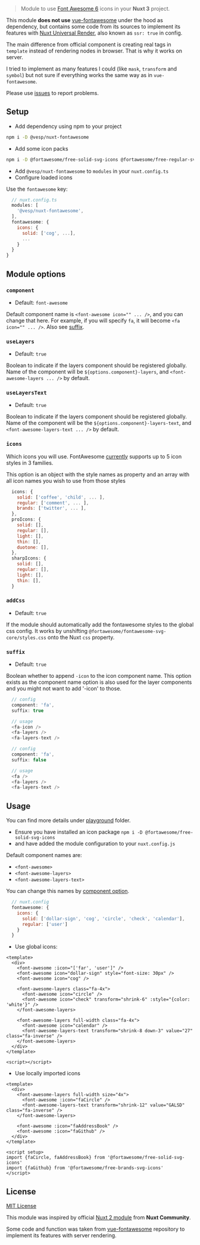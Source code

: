 > Module to use [Font Awesome 6](https://fontawesome.com) icons in your **Nuxt 3** project.

This module **does not use** [vue-fontawesome](https://github.com/FortAwesome/vue-fontawesome) under the hood as dependency, 
but contains some code from its sources to implement its features with [Nuxt Universal Render](https://nuxt.com/docs/guide/concepts/rendering), also known as `ssr: true` in config.

The main difference from official component is creating real tags in `template` instead of rendering nodes in browser. That is why it works on server.

I tried to implement as many features I could (like `mask`, `transform` and `symbol`) but not sure if everything works the same way as in `vue-fontawesome`.

Please use [issues](https://github.com/bezumkin/nuxt-fontawesome/issues) to report problems.

## Setup
- Add dependency using npm to your project
```bash
npm i -D @vesp/nuxt-fontawesome
```

- Add some icon packs
```bash
npm i -D @fortawesome/free-solid-svg-icons @fortawesome/free-regular-svg-icons @fortawesome/free-brands-svg-icons
```

- Add `@vesp/nuxt-fontawesome` to `modules` in your `nuxt.config.ts`
- Configure loaded icons

Use the `fontawesome` key:
```js
  // nuxt.config.ts
  modules: [
    '@vesp/nuxt-fontawesome',
  ],
  fontawesome: {
    icons: {
      solid: ['cog', ...],
      ...
    }
  }
}
```

## Module options

### `component`
- Default: `font-awesome`

Default component name is `<font-awesome icon="" ... />`, and you can change that here.
For example, if you will specify `fa`, it will become `<fa icon="" ... />`.
Also see [suffix](#suffix).

### `useLayers`
- Default: `true`

Boolean to indicate if the layers component should be registered globally.
Name of the component will be `${options.component}-layers`, and `<font-awesome-layers ... />` by default.

### `useLayersText`
- Default: `true`

Boolean to indicate if the layers component should be registered globally.
Name of the component will be the `${options.component}-layers-text`, and `<font-awesome-layers-text ... />` by default.

### `icons`

Which icons you will use. FontAwesome [currently](https://fontawesome.com/docs/web/add-icons/how-to) supports up to 5 icon styles in 3 families.

This option is an object with the style names as property and an array with all icon names you wish to use from those styles

```js
  icons: {
    solid: ['coffee', 'child', ... ],
    regular: ['comment', ... ],
    brands: ['twitter', ... ],
  },
  proIcons: {
    solid: [],
    regular: [],
    light: [],
    thin: [],
    duotone: [],
  },
  sharpIcons: {
    solid: [], 
    regular: [],
    light: [],
    thin: [],
  }
```

### `addCss`
- Default: `true`

If the module should automatically add the fontawesome styles to the global css config. It works by unshifting `@fortawesome/fontawesome-svg-core/styles.css` onto the Nuxt `css` property.

### `suffix`
- Default: `true`

Boolean whether to append `-icon` to the icon component name. This option exists as the component name option is also used for the layer components and you might not want to add '-icon' to those.

```js
  // config
  component: 'fa',
  suffix: true

  // usage
  <fa-icon />
  <fa-layers />
  <fa-layers-text />
```
```js
  // config
  component: 'fa',
  suffix: false

  // usage
  <fa />
  <fa-layers />
  <fa-layers-text />
```

## Usage
You can find more details under [playground](https://github.com/bezumkin/nuxt-fontawesome/tree/main/playground) folder.

- Ensure you have installed an icon package
  `npm i -D @fortawesome/free-solid-svg-icons`
- and have added the module configuration to your `nuxt.config.js`

Default component names are:
- `<font-awesome>`
- `<font-awesome-layers>`
- `<font-awesome-layers-text>`

You can change this names by [component option](#component).
```js
  // nuxt.config
  fontawesome: {
    icons: {
      solid: ['dollar-sign', 'cog', 'circle', 'check', 'calendar'],
      regular: ['user']
    }
  }
```

- Use global icons:
```vue
<template>
  <div>
    <font-awesome :icon="['far', 'user']" />
    <font-awesome icon="dollar-sign" style="font-size: 30px" />
    <font-awesome icon="cog" />

    <font-awesome-layers class="fa-4x">
      <font-awesome icon="circle" />
      <font-awesome icon="check" transform="shrink-6" :style="{color: 'white'}" />
    </font-awesome-layers>

    <font-awesome-layers full-width class="fa-4x">
      <font-awesome icon="calendar" />
      <font-awesome-layers-text transform="shrink-8 down-3" value="27" class="fa-inverse" />
    </font-awesome-layers>
  </div>
</template>

<script></script>

```

- Use locally imported icons
```vue
<template>
  <div>
    <font-awesome-layers full-width size="4x">
      <font-awesome :icon="faCircle" />
      <font-awesome-layers-text transform="shrink-12" value="GALSD" class="fa-inverse" />
    </font-awesome-layers>

    <font-awesome :icon="faAddressBook" />
    <font-awesome :icon="faGithub" />
  </div>
</template>

<script setup>
import {faCircle, faAddressBook} from '@fortawesome/free-solid-svg-icons'
import {faGithub} from '@fortawesome/free-brands-svg-icons'
</script>
```

## License

[MIT License](./LICENSE.md)

This module was inspired by official [Nuxt 2 module](https://github.com/nuxt-community/fontawesome-module) from **Nuxt Community**.

Some code and function was taken from [vue-fontawesome](https://github.com/FortAwesome/vue-fontawesome) repository to implement its features with server rendering. 

